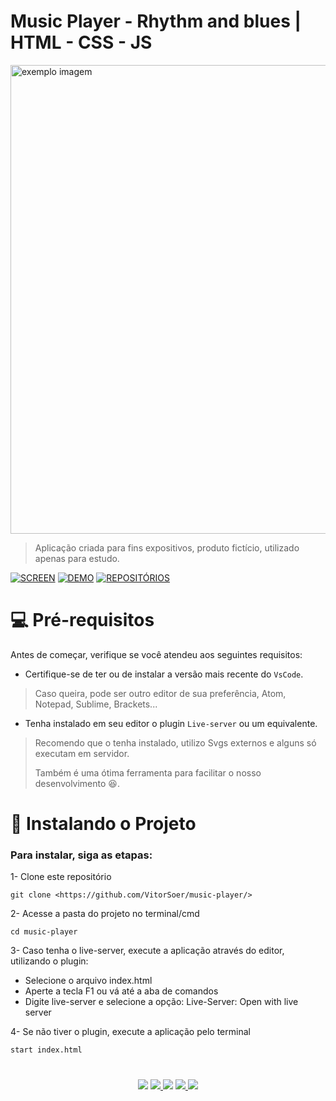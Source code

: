 # Music Player - Rhythm and blues | HTML - CSS - JS

<img width="750rem" src="https://github.com/VitorSoer/music-player/blob/main/img/music-player.gif" alt="exemplo imagem">

>Aplicação criada para fins expositivos, produto fictício, utilizado apenas para estudo.

[![SCREEN](https://img.shields.io/badge/Preview_FullPage%20-%23323330.svg?&style=for-the-badge&logo=perfil&logoColor=black&color=6aa4f2)](https://github.com/VitorSoer/music-player/blob/main/img/music-player-preview.png)
[![DEMO](https://img.shields.io/badge/Veja_a_Demo_Aqui%20-%23323330.svg?&style=for-the-badge&logo=perfil&logoColor=black&color=FF0080)](https://vitorsoer.github.io/music-player/)
[![REPOSITÓRIOS](https://img.shields.io/badge/Veja_também...%20-%23323330.svg?&style=for-the-badge&logo=repositório&logoColor=black&color=8000FF)](https://github.com/VitorSoer?tab=repositories)

#

# 💻 Pré-requisitos

Antes de começar, verifique se você atendeu aos seguintes requisitos:
* Certifique-se de ter ou de instalar a versão mais recente do `VsCode`.

>Caso queira, pode ser outro editor de sua preferência, Atom, Notepad, Sublime, Brackets... 

* Tenha instalado em seu editor o plugin `Live-server` ou um equivalente.

>Recomendo que o tenha instalado, utilizo Svgs externos e alguns só executam em servidor.
>
>Também é uma ótima ferramenta para facilitar o nosso desenvolvimento 😆.  

#

# 🚀 Instalando o Projeto

### Para instalar, siga as etapas:

1- Clone este repositório

```console
git clone <https://github.com/VitorSoer/music-player/>
```

2- Acesse a pasta do projeto no terminal/cmd

```console
cd music-player
```

3- Caso tenha o live-server, execute a aplicação através do editor, utilizando o plugin:
* Selecione o arquivo index.html
* Aperte a tecla F1 ou vá até a aba de comandos
* Digite live-server e selecione a opção: Live-Server: Open with live server

4- Se não tiver o plugin, execute a aplicação pelo terminal

```console
start index.html
```
#

<div align="center"> 
  <a href="https://www.linkedin.com/in/vitorsoer/" target="_blank"><img src="https://img.shields.io/badge/-LinkedIn-%230077B5?style=for-the-badge&logo=linkedin&logoColor=white" target="_blank"></a> 
  <a href="https://bit.ly/3qzDRe3" target="_blank"><img src="https://img.shields.io/badge/WhatsApp-25D366?style=for-the-badge&logo=whatsapp&logoColor=white" target="_blank">
  <a href = "mailto:contato.soer@gmail.com"><img src="https://img.shields.io/badge/Gmail-D14836?style=for-the-badge&logo=gmail&logoColor=white" target="_blank"></a>
  <a href="https://discord.gg/et9Be2NJ" target="_blank"><img src="https://img.shields.io/badge/Discord-7289DA?style=for-the-badge&logo=discord&logoColor=white" target="_blank">
  <a href="https://figma.com/@VitorSoer" target="_blank"><img src="https://img.shields.io/badge/Figma-F24E1E?style=for-the-badge&logo=figma&logoColor=white" target="_blank">
</div>

